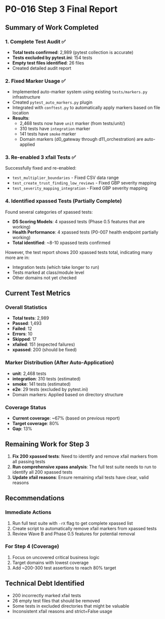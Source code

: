 # P0-016 Step 3 Final Report

## Summary of Work Completed

### 1. Complete Test Audit ✅
- **Total tests confirmed**: 2,989 (pytest collection is accurate)
- **Tests excluded by pytest.ini**: 154 tests
- **Empty test files identified**: 26 files
- Created detailed audit report

### 2. Fixed Marker Usage ✅
- Implemented auto-marker system using existing `tests/markers.py` infrastructure
- Created `pytest_auto_markers.py` plugin 
- Integrated with `conftest.py` to automatically apply markers based on file location
- **Results**:
  - 2,468 tests now have `unit` marker (from tests/unit/)
  - 310 tests have `integration` marker
  - 141 tests have `smoke` marker
  - Domain markers (d0_gateway through d11_orchestration) are auto-applied

### 3. Re-enabled 3 xfail Tests ✅
Successfully fixed and re-enabled:
- `test_multiplier_boundaries` - Fixed CSV data range
- `test_create_trust_finding_low_reviews` - Fixed GBP severity mapping
- `test_severity_mapping_integration` - Fixed GBP severity mapping

### 4. Identified xpassed Tests (Partially Complete)
Found several categories of xpassed tests:
- **D5 Scoring Models**: 4 xpassed tests (Phase 0.5 features that are working)
- **Health Performance**: 4 xpassed tests (P0-007 health endpoint partially working)
- **Total identified**: ~8-10 xpassed tests confirmed

However, the test report shows 200 xpassed tests total, indicating many more are in:
- Integration tests (which take longer to run)
- Tests marked at class/module level
- Other domains not yet checked

## Current Test Metrics

### Overall Statistics
- **Total tests**: 2,989
- **Passed**: 1,493
- **Failed**: 12  
- **Errors**: 10
- **Skipped**: 17
- **xfailed**: 151 (expected failures)
- **xpassed**: 200 (should be fixed)

### Marker Distribution (After Auto-Application)
- **unit**: 2,468 tests
- **integration**: 310 tests (estimated)
- **smoke**: 141 tests (estimated)
- **e2e**: 29 tests (excluded by pytest.ini)
- Domain markers: Applied based on directory structure

### Coverage Status
- **Current coverage**: ~67% (based on previous report)
- **Target coverage**: 80%
- **Gap**: 13%

## Remaining Work for Step 3

1. **Fix 200 xpassed tests**: Need to identify and remove xfail markers from all passing tests
2. **Run comprehensive xpass analysis**: The full test suite needs to run to identify all 200 xpassed tests
3. **Update xfail reasons**: Ensure remaining xfail tests have clear, valid reasons

## Recommendations

### Immediate Actions
1. Run full test suite with `-rX` flag to get complete xpassed list
2. Create script to automatically remove xfail markers from xpassed tests
3. Review Wave B and Phase 0.5 features for potential removal

### For Step 4 (Coverage)
1. Focus on uncovered critical business logic
2. Target domains with lowest coverage
3. Add ~200-300 test assertions to reach 80% target

## Technical Debt Identified
- 200 incorrectly marked xfail tests
- 26 empty test files that should be removed
- Some tests in excluded directories that might be valuable
- Inconsistent xfail reasons and strict=False usage